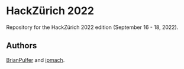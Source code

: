 # HackZürich 2022

Repository for the HackZürich 2022 edition (September 16 - 18, 2022).


## Authors
[BrianPulfer](https://github.com/BrianPulfer) and [ipmach](https://github.com/ipmach).